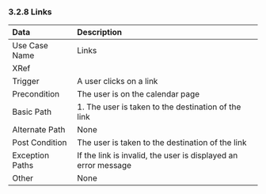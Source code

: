 ### 3.2.8 Links

| Data          | Description |
|:--------------| :--------------|
|Use Case Name  | Links|
|XRef           | |
|Trigger        | A user clicks on a link|
|Precondition   | The user is on the calendar page|
|Basic Path	    | 1. The user is taken to the destination of the link|
|Alternate Path | None|
|Post Condition	| The user is taken to the destination of the link|
|Exception Paths| If the link is invalid, the user is displayed an error message|
|Other		      | None|
